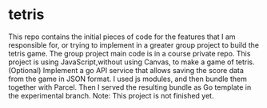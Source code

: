 # tetris
This repo contains the initial pieces of code for the features that I am responsible for, or trying to implement in a greater group project to build the tetris game.
The group project main code is in a course private repo.
This project is using JavaScript,without using Canvas, to make a game of tetris.
(Optional) Implement a go API service that allows saving the score data from the game in JSON format.
I used js modules, and then bundle them together with Parcel.
Then I served the resulting bundle as Go template in the experimental branch.
Note: This project is not finished yet.
